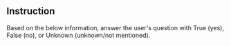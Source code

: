 ## Instruction

Based on the below information, answer the user's question with True (yes), False (no), or Unknown (unknown/not mentioned).
